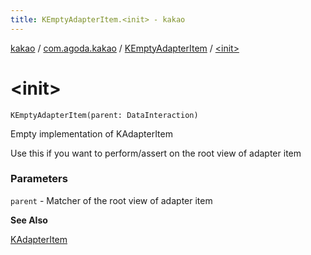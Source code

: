```yaml
---
title: KEmptyAdapterItem.<init> - kakao
---
```


[kakao](../../index.html) / [com.agoda.kakao](../index.html) / [KEmptyAdapterItem](index.html) / [&lt;init&gt;](.)

# &lt;init&gt;

`KEmptyAdapterItem(parent: DataInteraction)`

Empty implementation of KAdapterItem

Use this if you want to perform/assert on the root view of adapter item

### Parameters

`parent` - Matcher of the root view of adapter item

**See Also**

[KAdapterItem](../-k-adapter-item/index.html)

